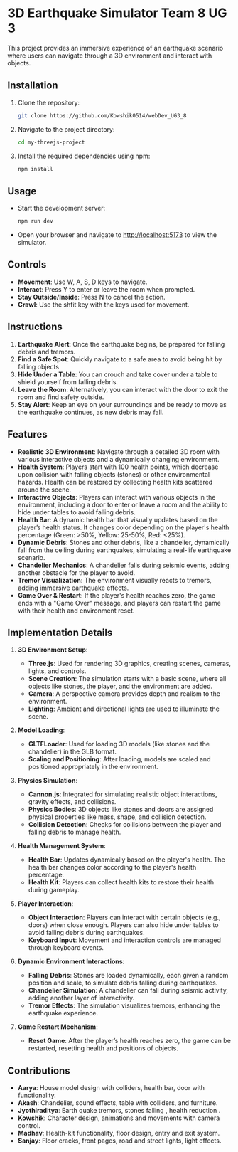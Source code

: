 
# 3D Earthquake Simulator Team 8 UG 3

This project provides an immersive experience of an earthquake scenario where users can navigate through a 3D environment and interact with objects.


## Installation
1. Clone the repository:
   ```bash
   git clone https://github.com/Kowshik0514/webDev_UG3_8
   ```
2. Navigate to the project directory:
   ```bash
   cd my-threejs-project
   ```
3. Install the required dependencies using npm:
   ```bash
   npm install
   ```

## Usage
- Start the development server:
  ```bash
  npm run dev
  ```
- Open your browser and navigate to [http://localhost:5173](http://localhost:3000) to view the simulator.

## Controls
- **Movement**: Use W, A, S, D keys to navigate.
- **Interact**: Press Y to enter or leave the room when prompted.
- **Stay Outside/Inside**: Press N to cancel the action.
- **Crawl**: Use the shfit key with the keys used for movement.

## Instructions

1. **Earthquake Alert**: Once the earthquake begins, be prepared for falling debris and tremors.
2. **Find a Safe Spot**: Quickly navigate to a safe area to avoid being hit by falling objects
3. **Hide Under a Table**: You can crouch and take cover under a table to shield yourself from falling debris.
4. **Leave the Room**: Alternatively, you can interact with the door to exit the room and find safety outside.
5. **Stay Alert**: Keep an eye on your surroundings and be ready to move as the earthquake continues, as new debris may fall.


## Features

- **Realistic 3D Environment**: Navigate through a detailed 3D room with various interactive objects and a dynamically changing environment.
- **Health System**: Players start with 100 health points, which decrease upon collision with falling objects (stones) or other environmental hazards. Health can be restored by collecting health kits scattered around the scene.
- **Interactive Objects**: Players can interact with various objects in the environment, including a door to enter or leave a room and the ability to hide under tables to avoid falling debris.
- **Health Bar**: A dynamic health bar that visually updates based on the player’s health status. It changes color depending on the player's health percentage (Green: >50%, Yellow: 25-50%, Red: <25%).
- **Dynamic Debris**: Stones and other debris, like a chandelier, dynamically fall from the ceiling during earthquakes, simulating a real-life earthquake scenario.
- **Chandelier Mechanics**: A chandelier falls during seismic events, adding another obstacle for the player to avoid.
- **Tremor Visualization**: The environment visually reacts to tremors, adding immersive earthquake effects.
- **Game Over & Restart**: If the player's health reaches zero, the game ends with a "Game Over" message, and players can restart the game with their health and environment reset.


## Implementation Details

1. **3D Environment Setup**:
   - **Three.js**: Used for rendering 3D graphics, creating scenes, cameras, lights, and controls.
   - **Scene Creation**: The simulation starts with a basic scene, where all objects like stones, the player, and the environment are added.
   - **Camera**: A perspective camera provides depth and realism to the environment.
   - **Lighting**: Ambient and directional lights are used to illuminate the scene.

2. **Model Loading**:
   - **GLTFLoader**: Used for loading 3D models (like stones and the chandelier) in the GLB format.
   - **Scaling and Positioning**: After loading, models are scaled and positioned appropriately in the environment.

3. **Physics Simulation**:
   - **Cannon.js**: Integrated for simulating realistic object interactions, gravity effects, and collisions.
   - **Physics Bodies**: 3D objects like stones and doors are assigned physical properties like mass, shape, and collision detection.
   - **Collision Detection**: Checks for collisions between the player and falling debris to manage health.

4. **Health Management System**:
   - **Health Bar**: Updates dynamically based on the player's health. The health bar changes color according to the player's health percentage.
   - **Health Kit**: Players can collect health kits to restore their health during gameplay.

5. **Player Interaction**:
   - **Object Interaction**: Players can interact with certain objects (e.g., doors) when close enough. Players can also hide under tables to avoid falling debris during earthquakes.
   - **Keyboard Input**: Movement and interaction controls are managed through keyboard events.

6. **Dynamic Environment Interactions**:
   - **Falling Debris**: Stones are loaded dynamically, each given a random position and scale, to simulate debris falling during earthquakes.
   - **Chandelier Simulation**: A chandelier can fall during seismic activity, adding another layer of interactivity.
   - **Tremor Effects**: The simulation visualizes tremors, enhancing the earthquake experience.

7. **Game Restart Mechanism**:
   - **Reset Game**: After the player’s health reaches zero, the game can be restarted, resetting health and positions of objects.




## Contributions

- **Aarya**: House model design with colliders, health bar, door with functionality.
- **Akash**: Chandelier, sound effects, table with colliders, and furniture.
- **Jyothiraditya**: Earth quake tremors, stones falling , health reduction .
- **Kowshik**: Character design, animations and movements with camera control.
- **Madhav**: Health-kit functionality, floor design, entry and exit system.
- **Sanjay**: Floor cracks, front pages, road and street lights, light effects.



